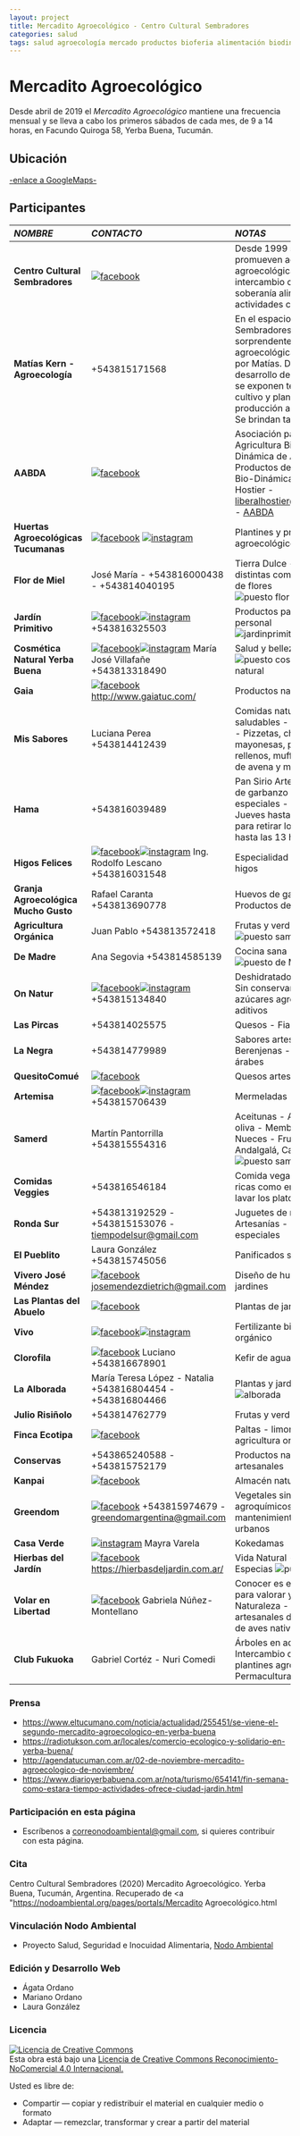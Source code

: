 ```yaml
---
layout: project
title: Mercadito Agroecológico - Centro Cultural Sembradores
categories: salud
tags: salud agroecología mercado productos bioferia alimentación biodinámica agricultura verduras frutas comida orgánico vegano celíaquía artesanal 
---
```


# Mercadito Agroecológico

Desde abril de 2019 el *Mercadito Agroecológico* mantiene una frecuencia mensual y se lleva a cabo los primeros sábados de cada mes, de 9 a 14 horas, en Facundo Quiroga 58, Yerba Buena, Tucumán.

## Ubicación
<a href="https://www.google.com.ar/maps/place/Club+Cultural+Sembradores/@-26.8130156,-65.3028702,18z/data=!4m5!3m4!1s0x942242dc1da8b8cd:0xa8eb11d8f8dc31b8!8m2!3d-26.8124236!4d-65.3044657"> -enlace a GoogleMaps- </a>

## Participantes

*NOMBRE* | *CONTACTO* | *NOTAS*   
:---------- | :---------- | :---------- 
**Centro Cultural Sembradores** | <a href="https://www.facebook.com/Sembradores-294718317398299/">![facebook](/assets/images/logos/facebook.png)</a> | Desde 1999 se promueven actividades agroecológicas, intercambio de semillas, soberanía alimentaria y actividades culturales  
**Matías Kern - Agroecología** | +543815171568 | En el espacio Sembradores hay una sorprendente huerta agroecológica mantenida por Matías. Durante el desarrollo del Mercadito, se exponen técnicas de cultivo y plantas de producción agroecológica. Se brindan talleres  
**AABDA** | <a href="https://www.facebook.com/AABDA.com.ar/?__tn__=kCH-R&eid=ARDEQbZI3CUgTjNPtyNDBnPKd8SfEi1_9Obyywx9PHFEXhH4cExCSfkotqD_OskM9qkVE-cbi0eiH7iz&hc_ref=ARQJDg6OZAbKde7sv1Y5Dvpzax54x11c9IMj154PyWlHjewPE71wxTnsNfocEcvXghM&fref=nf&__xts__[0]=68.ARCGi2TvY70VbO0HLTt_hcz-vOast48TVkeqkV8txeU6U8gVvzwvGOUy0V9JvB47KIzX8D-J_8sHa9S2JUvfyULbqD3z2VAf6KdsAMo0wXsm1N_C_hWil6hbro1hQ9JhtMOTY9K5TEq3MoV4C41C_0BI8hZsguO-V-UQPmRML37EZpuppHgxQk65rRBi4LxbBFMKs8kKfRZtwbclAPH4mhHukM3CuRPVwMEb-Ue7THeRd0f5aPBBDDzhC1sDWR6z2fxuX2s_Adu1NIR32Ks6MBGBCLaFMmJL5Amt2tbwwgyHh3nVipxNOvEurvOzJ1g5u0bPulEBXWTR8nOiOh_hHEeMCuQROoyjYOLurQ204brdAWDhbFcExeeU2PNdrRZFi4W2BvWPg5Zxv4xvcs6Vz2680taK9fPrQ8Min2jyqWmdB18RHl-ScKKC_Uf4Y-gj-uxWMgLTK33fm4JTeeEXBTqeUmHezK800hPiOIk8Me7lVyVn_h9W8CE3">![facebook](/assets/images/logos/facebook.png)</a> | Asociación para la Agricultura Biológico-Dinámica de Argentina - Productos de Agricultura Bio-Dinámica - Liberal Hostier - liberalhostier@hotmail.com - <a href="http://aabda.com.ar/">AABDA</a> 
**Huertas Agroecológicas Tucumanas** | <a href="https://www.facebook.com/hagroecotuc">![facebook](/assets/images/logos/facebook.png)</a> <a href="https://www.instagram.com/p/B6s18-bpNEH/?igshid=p7p1obq9h90i">![instagram](/assets/images/logos/instagram.png)</a> | Plantines y productos agroecológicos  
**Flor de Miel** | José María - +543816000438 - +543814040195 | Tierra Dulce - Mieles de distintas combinaciones de flores ![puesto flor de miel](/assets/images/portales/puestomiel.jpg)
**Jardín Primitivo** | <a href="https://www.facebook.com/Jardin-Primitivo-629459064103465/">![facebook](/assets/images/logos/facebook.png)</a><a href="https://www.instagram.com/jardinprimitivo6/">![instagram](/assets/images/logos/instagram.png)</a> +543816325503 | Productos para aseo personal ![jardinprimitivo-barra](/assets/images/portales/jardinprimitivo-barra.jpg)
**Cosmética Natural Yerba Buena** | <a href="https://www.facebook.com/mariajose.villafane?fref=search&__tn__=%2Cd%2CP-R&eid=ARBUGXZBxx2w3Aa7YfYRQsf2lQghkxggqrsKdB8dnH3bRcukA_DxIsuM9j6yfT5hetzAxXu9bm174OBb">![facebook](/assets/images/logos/facebook.png)</a><a href="https://www.instagram.com/cosmetica_natural_yb/">![instagram](/assets/images/logos/instagram.png)</a> María José Villafañe +543813318490 | Salud y belleza ![puesto cosmetica natural](/assets/images/portales/cosmeticanatura.jpg)
**Gaia** | <a href="https://www.facebook.com/gaiatucuman/">![facebook](/assets/images/logos/facebook.png)</a> http://www.gaiatuc.com/ | Productos naturales 
**Mis Sabores** | Luciana Perea +543814412439 | Comidas naturales y saludables - Todo caserito - Pizzetas, chipá, mayonesas, pancitos rellenos, muffins, galletas de avena y muchos más...   
**Hama** | +543816039489 | Pan Sirio Artesanal - Puré de garbanzo - Comidas especiales - Encargar los Jueves hasta las 12 horas para retirar los Sábados hasta las 13 horas
**Higos Felices** | <a href="http://higosfelices.blogspot.com/"> <a href="https://www.facebook.com/higosfelices/">![facebook](/assets/images/logos/facebook.png)</a><a href="https://www.instagram.com/higosfelices/">![instagram](/assets/images/logos/instagram.png)</a> Ing. Rodolfo Lescano +543816031548 | Especialidad en vinagre de higos 
**Granja Agroecológica Mucho Gusto** | Rafael Caranta +543813690778 | Huevos de gallina - Productos de granja
**Agricultura Orgánica** | Juan Pablo +543813572418 | Frutas y verduras - ![puesto samerd](/assets/images/portales/juanpablo.jpg)  
**De Madre** | Ana Segovia +543814585139 | Cocina sana ![puesto de Madre](/assets/images/portales/deMadre.jpg)
**On Natur** | <a href="https://www.facebook.com/OnNatur2019/">![facebook](/assets/images/logos/facebook.png)</a><a href="https://www.instagram.com/onnatur_snack/">![instagram](/assets/images/logos/instagram.png)</a> +543815134840 | Deshidratados naturales - Sin conservantes - sin azúcares agregados - sin aditivos 
**Las Pircas** | +543814025575 | Quesos - Fiambres 
**La Negra** | +543814779989 | Sabores artesanales - Berenjenas - Especiados árabes 
**QuesitoComué** | <a href="https://www.facebook.com/Quesito-Comu%C3%A9-403314730480844/?__tn__=%2Cd%2CP-R&eid=ARBauQJBN-tYxxJ0BlsLELxNrTfXSCGtBhFA69IovPErVUz5Dm0aEoYDS9aYPpMQYcgl08ooWuMj-dVQ">![facebook](/assets/images/logos/facebook.png)</a> | Quesos artesanales 
**Artemisa** | <a href="https://www.facebook.com/Artemisatiendaconsciente/">![facebook](/assets/images/logos/facebook.png)</a><a href="https://www.instagram.com/artemisatiendaconsciente/">![instagram](/assets/images/logos/instagram.png)</a> +543815706439 | Mermeladas 
**Samerd** | Martín Pantorrilla +543815554316 | Aceitunas - Aceites de oliva - Membrillo - Nueces - Frutos secos - Andalgalá, Catamarca ![puesto samerd](/assets/images/portales/samerd-membrillo1.jpg)  
**Comidas Veggies** | +543816546184 | Comida vegana - Comidas ricas como en casa, sin lavar los platos 
**Ronda Sur** | +543813192529 - +543815153076 - tiempodelsur@gmail.com | Juguetes de madera - Artesanías - Regalos especiales  
**El Pueblito** | Laura González +543815745056 | Panificados sin gluten  
**Vivero José Méndez** | <a href="https://www.facebook.com/viverojosemendez.dietrich">![facebook](/assets/images/logos/facebook.png)</a> josemendezdietrich@gmail.com | Diseño de huertas y jardines 
**Las Plantas del Abuelo** | <a href="https://www.facebook.com/Las-Plantas-del-Abuelo-2024635344231753/">![facebook](/assets/images/logos/facebook.png)</a> | Plantas de jardín 
**Vivo** | <a href="https://www.facebook.com/vivofertilizante/">![facebook](/assets/images/logos/facebook.png)</a><a href="https://www.instagram.com/vivo_fertilizante/">![instagram](/assets/images/logos/instagram.png)</a> | Fertilizante biológico & orgánico 
**Clorofila** | <a href="https://www.facebook.com/lasangreverde/">![facebook](/assets/images/logos/facebook.png)</a> Luciano +543816678901 | Kefir de agua
**La Alborada** | María Teresa López - Natalia +543816804454 - +543816804466 | Plantas y jardines ![alborada](/assets/images/portales/alborada.jpeg)
**Julio Risiñolo** | +543814762779 | Frutas y verduras 
**Finca Ecotipa** | <a href="https://www.facebook.com/fincaecotipa/">![facebook](/assets/images/logos/facebook.png)</a> | Paltas - limones - agricultura orgánica 
**Conservas** | +543865240588 - +543815752179 | Productos naturales artesanales 
**Kanpai** | <a href="https://www.facebook.com/Kanpaialmacennatural/?ref=timeline_chaining">![facebook](/assets/images/logos/facebook.png)</a> | Almacén natural 
**Greendom** | <a href="https://www.facebook.com/greendomargentina/">![facebook](/assets/images/logos/facebook.png)</a> +543815974679 - greendomargentina@gmail.com | Vegetales sin agroquímicos - Diseño y mantenimiento de huertos urbanos 
**Casa Verde** | <a href="https://www.instagram.com/casaverde_by_mv?igshid=tybqj60ykc1t">![instagram](/assets/images/logos/instagram.png)</a> Mayra Varela | Kokedamas
**Hierbas del Jardín** | <a href="https://www.facebook.com/hierbasdeljardin/">![facebook](/assets/images/logos/facebook.png)</a> https://hierbasdeljardin.com.ar/ | Vida Natural - Hierbas - Especias ![puesto hierbas](/assets/images/portales/hierbasdeljardin.jpeg)
**Volar en Libertad** | <a href="https://www.facebook.com/volar.libertad/">![facebook](/assets/images/logos/facebook.png)</a> Gabriela Núñez-Montellano | Conocer es el primer paso para valorar y conservar la Naturaleza - Tutores artesanales de especies de aves nativas
**Club Fukuoka** | Gabriel Cortéz - Nuri Comedi | Árboles en adopción - Intercambio de semillas y plantines agroecológicos - Permacultura ![fukuoka](/assets/images/portales/fukuoka.jpeg)

### Prensa
+ https://www.eltucumano.com/noticia/actualidad/255451/se-viene-el-segundo-mercadito-agroecologico-en-yerba-buena
+ https://radiotukson.com.ar/locales/comercio-ecologico-y-solidario-en-yerba-buena/
+ http://agendatucuman.com.ar/02-de-noviembre-mercadito-agroecologico-de-noviembre/
+ https://www.diarioyerbabuena.com.ar/nota/turismo/654141/fin-semana-como-estara-tiempo-actividades-ofrece-ciudad-jardin.html


### Participación en esta página
- Escríbenos a correonodoambiental@gmail.com, si quieres contribuir con esta página.

### Cita
Centro Cultural Sembradores (2020) Mercadito Agroecológico. Yerba Buena, Tucumán, Argentina. Recuperado de <a "https://nodoambiental.org/pages/portals/Mercadito Agroecológico.html</a>

### Vinculación Nodo Ambiental
- Proyecto Salud, Seguridad e Inocuidad Alimentaria, <a href="https://nodoambiental.org">Nodo Ambiental</a>

### Edición y Desarrollo Web
- Ágata Ordano
- Mariano Ordano
- Laura González

### Licencia
<a rel="license" href="http://creativecommons.org/licenses/by-nc/4.0/"><img alt="Licencia de Creative Commons" style="border-width:0" src="https://licensebuttons.net/l/by-nc/4.0/88x31.png" /></a><br />Esta obra está bajo una <a rel="license" href="https://creativecommons.org/licenses/by-nc/4.0/deed.es_ES">Licencia de Creative Commons Reconocimiento-NoComercial 4.0 Internacional.</a>

Usted es libre de:
+ Compartir — copiar y redistribuir el material en cualquier medio o formato
+ Adaptar — remezclar, transformar y crear a partir del material



